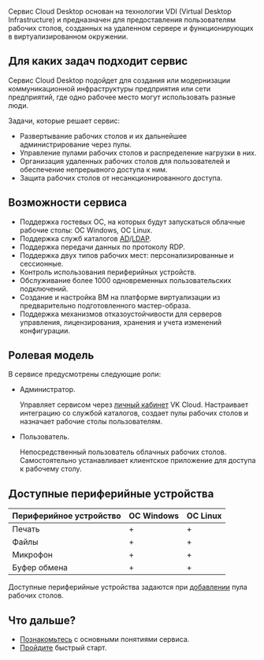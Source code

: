 Сервис Cloud Desktop основан на технологии VDI (Virtual Desktop Infrastructure) и предназначен для предоставления пользователям рабочих столов, созданных на удаленном сервере и функционирующих в виртуализированном окружении.

## Для каких задач подходит сервис

Сервис Cloud Desktop подойдет для создания или модернизации коммуникационной инфраструктуры предприятия или сети предприятий, где одно рабочее место могут использовать разные люди.

Задачи, которые решает сервис:

- Развертывание рабочих столов и их дальнейшее администрирование через пулы.
- Управление пулами рабочих столов и распределение нагрузки в них.
- Организация удаленных рабочих столов для пользователей и обеспечение непрерывного доступа к ним.
- Защита рабочих столов от несанкционированного доступа.

## Возможности сервиса

- Поддержка гостевых ОС, на которых будут запускаться облачные рабочие столы: ОС Windows, ОС Linux.
- Поддержка служб каталогов [AD](https://learn.microsoft.com/ru-ru/windows-server/identity/ad-ds/get-started/virtual-dc/active-directory-domain-services-overview)/[LDAP](https://docs.altlinux.org/ru-RU/archive/2.4/html-single/master/alt-docs-master/ch06s11.html).
- Поддержка передачи данных по протоколу RDP.
- Поддержка двух типов рабочих мест: персонализированные и сессионные.
- Контроль использования периферийных устройств.
- Обслуживание более 1000 одновременных пользовательских подключений.
- Создание и настройка ВМ на платформе виртуализации из предварительно подготовленного мастер-образа.
- Поддержка механизмов отказоустойчивости для серверов управления, лицензирования, хранения и учета изменений конфигурации.

## Ролевая модель

В сервисе предусмотрены следующие роли:

- Администратор.

  Управляет сервисом через [личный кабинет](https://msk.cloud.vk.com/app/) VK Cloud. Настраивает интеграцию со службой каталогов, создает пулы рабочих столов и назначает рабочие столы пользователям.

- Пользователь.

  Непосредственный пользователь облачных рабочих столов. Самостоятельно устанавливает клиентское приложение для доступа к рабочему столу.

## Доступные периферийные устройства

| Периферийное устройство | ОС Windows | ОС Linux |
| --- | --- | --- |
| Печать | + | + |
| Файлы | + | + |
| Микрофон | + | + |
| Буфер обмена | + | + |

Доступные периферийные устройства задаются при [добавлении](../../service-management/desktops-pool/add/) пула рабочих столов.

## Что дальше?

- [Познакомьтесь](../glossary/) с основными понятиями сервиса.
- [Пройдите](../../quick-start/) быстрый старт.
